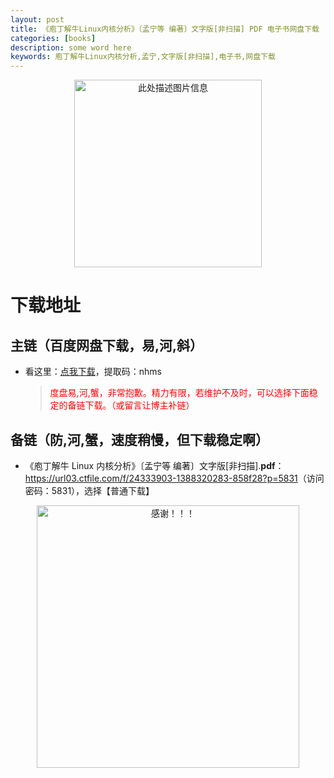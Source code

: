 ```yaml
---
layout: post
title: 《庖丁解牛Linux内核分析》〔孟宁等 编著〕文字版[非扫描] PDF 电子书网盘下载
categories: [books]
description: some word here
keywords: 庖丁解牛Linux内核分析,孟宁,文字版[非扫描],电子书,网盘下载
---
```


<div align="center"><img src="https://qweree.cn/wp-content/uploads/2024/10/pao-ding-jie-niu-linux-tuya.jpg" alt="此处描述图片信息" width="300px" height="auto"></div>

# 下载地址

## 主链（百度网盘下载，易,河,斜）

- 看这里：[点我下载](https://pan.baidu.com/s/1iMXUbSbtZQZjDcqDmnWUyw?pwd=nhms)，提取码：nhms

  > <p style="color:red" >度盘易,河,蟹，非常抱歉。精力有限，若维护不及时，可以选择下面稳定的备链下载。（或留言让博主补链）</p>

## 备链（防,河,蟹，速度稍慢，但下载稳定啊）

- 《庖丁解牛 Linux 内核分析》〔孟宁等 编著〕文字版[非扫描].**pdf**：<https://url03.ctfile.com/f/24333903-1388320283-858f28?p=5831>（访问密码：5831），选择【普通下载】

<div align="center"><img src="https://pic.imgdb.cn/item/6707df6bd29ded1a8ce37031.gif" alt="感谢！！！" width="420px" height="auto"/></div>
